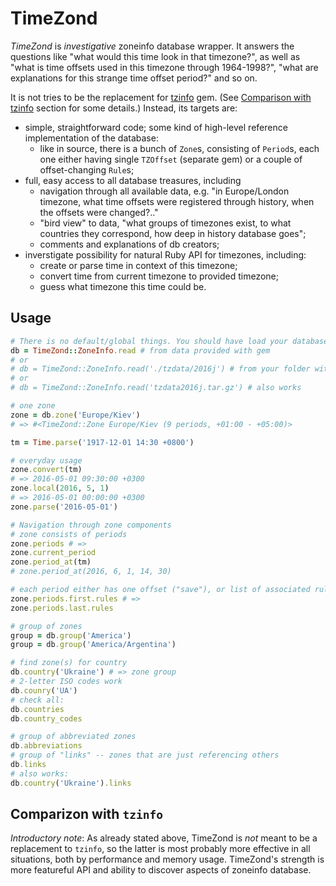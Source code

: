 TimeZond
========

*TimeZond* is _investigative_ zoneinfo database wrapper. It answers the questions like
"what would this time look in that timezone?", as well as "what is time offsets used in this
timezone through 1964-1998?", "what are explanations for this strange time offset period?"
and so on.

It is not tries to be the replacement for [tzinfo](https://github.com/tzinfo/tzinfo) gem.
(See [Comparison with tzinfo](#comparison-with-tzinfo) section for some details.)
Instead, its targets are:

* simple, straightforward code; some kind of high-level reference implementation of the
  database:
  * like in source, there is a bunch of `Zone`s, consisting of `Period`s, each one either
    having single `TZOffset` (separate gem) or a couple of offset-changing `Rule`s;
* full, easy access to all database treasures, including
  * navigation through all available data, e.g. "in Europe/London timezone, what time offsets
    were registered through history, when the offsets were changed?.."
  * "bird view" to data, "what groups of timezones exist, to what countries they correspond,
    how deep in history database goes";
  * comments and explanations of db creators;
* inverstigate possibility for natural Ruby API for timezones, including:
  * create or parse time in context of this timezone;
  * convert time from current timezone to provided timezone;
  * guess what timezone this time could be.

Usage
-----

```ruby
# There is no default/global things. You should have load your database
db = TimeZond::ZoneInfo.read # from data provided with gem
# or
# db = TimeZond::ZoneInfo.read('./tzdata/2016j') # from your folder with (more recent?) data
# or
# db = TimeZond::ZoneInfo.read('tzdata2016j.tar.gz') # also works

# one zone
zone = db.zone('Europe/Kiev')
# => #<TimeZond::Zone Europe/Kiev (9 periods, +01:00 - +05:00)>

tm = Time.parse('1917-12-01 14:30 +0800')

# everyday usage
zone.convert(tm)
# => 2016-05-01 09:30:00 +0300
zone.local(2016, 5, 1)
# => 2016-05-01 00:00:00 +0300
zone.parse('2016-05-01')

# Navigation through zone components
# zone consists of periods
zone.periods # =>
zone.current_period
zone.period_at(tm)
# zone.period_at(2016, 6, 1, 14, 30)

# each period either has one offset ("save"), or list of associated rules:
zone.periods.first.rules # =>
zone.periods.last.rules

# group of zones
group = db.group('America')
group = db.group('America/Argentina')

# find zone(s) for country
db.country('Ukraine') # => zone group
# 2-letter ISO codes work
db.counry('UA')
# check all:
db.countries
db.country_codes

# group of abbreviated zones
db.abbreviations
# group of "links" -- zones that are just referencing others
db.links
# also works:
db.country('Ukraine').links
```

Comparizon with `tzinfo`
------------------------

*Introductory note*: As already stated above, TimeZond is _not_ meant to be a replacement to
`tzinfo`, so the latter is most probably more effective in all situations, both by performance
and memory usage. TimeZond's strength is more featureful API and ability to discover aspects
of zoneinfo database.
